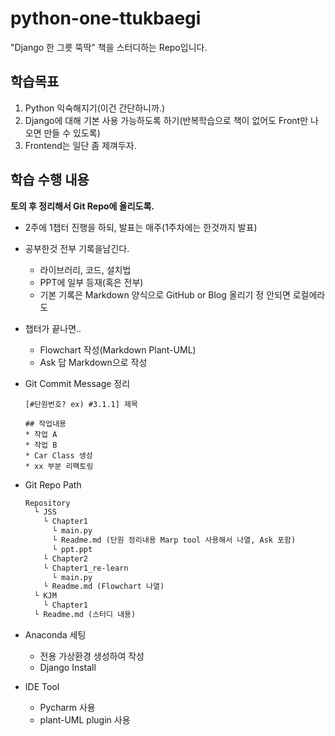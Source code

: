 # python-one-ttukbaegi
"Django 한 그릇 뚝딱" 책을 스터디하는 Repo입니다.

## 학습목표

1. Python 익숙해지기(이건 간단하니까.)
2. Django에 대해 기본 사용 가능하도록 하기(반복학습으로 책이 없어도 Front만 나오면 만들 수 있도록)
3. Frontend는 일단 좀 제껴두자.

## 학습 수행 내용

**토의 후 정리해서 Git Repo에 올리도록.**

- 2주에 1챕터 진행을 하되, 발표는 매주(1주차에는 한것까지 발표)
- 공부한것 전부 기록을남긴다.
    - 라이브러리, 코드, 설치법
    - PPT에 일부 등재(혹은 전부)
    - 기본 기록은 Markdown 양식으로 GitHub or Blog 올리기 정 안되면 로컬에라도
- 챕터가 끝나면..
    - Flowchart 작성(Markdown Plant-UML)
    - Ask 답 Markdown으로 작성
- Git Commit Message 정리
    
    ```text
    [#단원번호? ex) #3.1.1] 제목
    
    ## 작업내용
    * 작업 A
    * 작업 B
    * Car Class 생성
    * xx 부분 리팩토링
    ```
    
- Git Repo Path
    
    ```markdown
    Repository
      └ JSS
        └ Chapter1
          └ main.py
          └ Readme.md (단원 정리내용 Marp tool 사용해서 나열, Ask 포함)
          └ ppt.ppt
        └ Chapter2
        └ Chapter1_re-learn
          └ main.py
        └ Readme.md (Flowchart 나열)
      └ KJM
        └ Chapter1
      └ Readme.md (스터디 내용)
    ```
    
- Anaconda 세팅
    - 전용 가상환경 생성하여 작성
    - Django Install
- IDE Tool
    - Pycharm 사용
    - plant-UML plugin 사용
